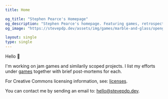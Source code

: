 ```yaml
---
title: Home

og_title: "Stephen Pearce's Homepage"
og_description: "Stephen Pearce's homepage. Featuring games, retrospectives and a blog."
og_image: "https://stevepdp.dev/assets/img/games/marble-and-glass/opengraph.png"

layout: single
type: single
---
```


Hello 👋

I'm working on jam games and similarily scoped projects. I list my efforts under <a href="/games.html" title="Click for a list of my games">games</a> together with brief post-mortems for each.

For Creative Commons licensing information, see: <a href="/licenses.html" title="Website licensing information and open source credits">licenses</a>.

You can contact me by sending an email to: <a href="mailto:hello@stevepdp.dev">hello@stevepdp.dev</a>.